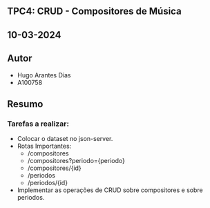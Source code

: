 ## TPC4: CRUD - Compositores de Música

## 10-03-2024

## Autor
- Hugo Arantes Dias
- A100758

## Resumo

### Tarefas a realizar:

- Colocar o dataset no json-server.
- Rotas Importantes:
    - /compositores
    - /compositores?periodo={periodo}
    - /compositores/{id}
    - /periodos
    - /periodos/{id}
- Implementar as operações de CRUD sobre compositores e sobre periodos.